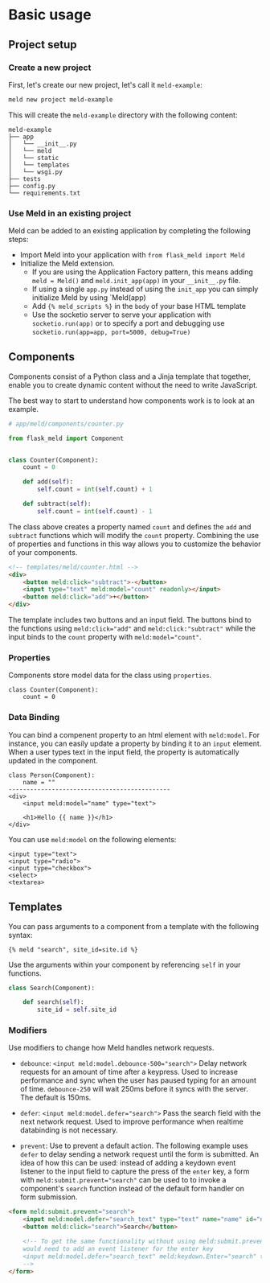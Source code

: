 # Basic usage

## Project setup

### Create a new project
First, let's create our new project, let's call it `meld-example`:

```bash
meld new project meld-example
```

This will create the `meld-example` directory with the following content:

```text
meld-example
├── app
│   └── __init__.py
│   └── meld
│   └── static
│   └── templates
│   └── wsgi.py
├── tests
├── config.py
└── requirements.txt
```

### Use Meld in an existing project
Meld can be added to an existing application by completing the following steps:

- Import Meld into your application with `from flask_meld import Meld`
- Initialize the Meld extension. 
    - If you are using the Application Factory pattern, this means adding 
    `meld = Meld()` and `meld.init_app(app)` in your `__init__.py` file.
    - If using a single `app.py` instead of using the `init_app` you can simply
      initialize Meld by using `Meld(app)
    - Add `{% meld_scripts %}` in the `body` of your base HTML template
    - Use the socketio server to serve your application with `socketio.run(app)` or to 
    specify a port and debugging use `socketio.run(app=app, port=5000, debug=True)`

## Components

Components consist of a Python class and a Jinja template that together, enable
you to create dynamic content without the need to write JavaScript.

The best way to start to understand how components work is to look at an example.

```py
# app/meld/components/counter.py

from flask_meld import Component


class Counter(Component):
    count = 0

    def add(self):
        self.count = int(self.count) + 1

    def subtract(self):
        self.count = int(self.count) - 1

```
The class above creates a property named `count` and defines the `add` and
`subtract` functions which will modify the `count` property.  Combining the use of 
properties and functions in this way allows you to customize the behavior of your components.


```html
<!-- templates/meld/counter.html -->
<div>
    <button meld:click="subtract">-</button>
    <input type="text" meld:model="count" readonly></input>
    <button meld:click="add">+</button>
</div>
```

The template includes two buttons and an input field. The buttons bind to the functions
using `meld:click="add"` and `meld:click:"subtract"` while the input binds to the
`count` property with `meld:model="count"`. 

### Properties

Components store model data for the class using `properties`. 

```
class Counter(Component):
    count = 0
```

### Data Binding

You can bind a compenent property to an html element with `meld:model`. For instance,
you can easily update a property by binding it to an `input` element. When a user types
text in the input field, the property is automatically updated in the component.

```
class Person(Component):
    name = ""
---------------------------------------------
<div>
    <input meld:model="name" type="text">

    <h1>Hello {{ name }}</h1>
</div>
```

You can use `meld:model` on the following elements:

```
<input type="text">
<input type="radio">
<input type="checkbox">
<select>
<textarea>
```

## Templates

You can pass arguments to a component from a template with the following syntax:

```
{% meld "search", site_id=site.id %}
```

Use the arguments within your component by referencing `self` in your functions.

```py
class Search(Component):

    def search(self):
        site_id = self.site_id
```

### Modifiers

Use modifiers to change how Meld handles network requests.

* `debounce`: `<input meld:model.debounce-500="search">` Delay network requests for an amount of time after a keypress. Used to increase performance and sync when the user has paused typing for an amount of time. `debounce-250` will wait 250ms before it syncs with the server. The default is 150ms.

* `defer`: `<input meld:model.defer="search">` Pass the search field with the next network request. Used to improve performance when realtime databinding is not necessary.

* `prevent`: Use to prevent a default action. The following example uses `defer` to delay sending a network request until the form is submitted. An idea of how this can be used: instead of adding a keydown event listener to the input field to capture the press of the `enter` key, a form with `meld:submit.prevent="search"` can be used to to invoke a component's `search` function instead of the default form handler on form submission.

```html
<form meld:submit.prevent="search">
    <input meld:model.defer="search_text" type="text" name="name" id="name" placeholder="Search for name">
    <button meld:click="search">Search</button>

    <!-- To get the same functionality without using meld:submit.prevent="search" you
    would need to add an event listener for the enter key 
    <input meld:model.defer="search_text" meld:keydown.Enter="search" type="text" name="name" id="name" placeholder="Search for name">
    -->
</form>
```
